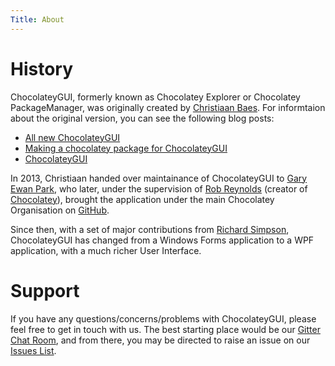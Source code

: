 ```yaml
---
Title: About
---
```


# History

ChocolateyGUI, formerly known as Chocolatey Explorer or Chocolatey PackageManager, was originally created by [Christiaan Baes](https://twitter.com/chrissie1).  For informtaion about the original version, you can see the following blog posts:

* [All new ChocolateyGUI](http://blogs.lessthandot.com/index.php/SysAdmins/OS/Windows/all-new-chocolateygui/)
* [Making a chocolatey package for ChocolateyGUI](http://blogs.lessthandot.com/index.php/DesktopDev/MSTech/making-a-chocolatey-package/)
* [ChocolateyGUI](http://blogs.lessthandot.com/index.php/DesktopDev/MSTech/chocolatey-gui/)

In 2013, Christiaan handed over maintainance of ChocolateyGUI to [Gary Ewan Park](http://www.gep13.co.uk/about/), who later, under the supervision of [Rob Reynolds](https://twitter.com/ferventcoder) (creator of [Chocolatey](https://chocolatey.org/)), brought the application under the main Chocolatey Organisation on [GitHub](https://github.com/chocolatey).

Since then, with a set of major contributions from [Richard Simpson](https://twitter.com/richardsimp), ChocolateyGUI has changed from a Windows Forms application to a WPF application, with a much richer User Interface.

# Support

If you have any questions/concerns/problems with ChocolateyGUI, please feel free to get in touch with us.  The best starting place would be our [Gitter Chat Room](https://gitter.im/chocolatey/ChocolateyGUI), and from there, you may be directed to raise an issue on our [Issues List](https://github.com/chocolatey/ChocolateyGUI/issues).